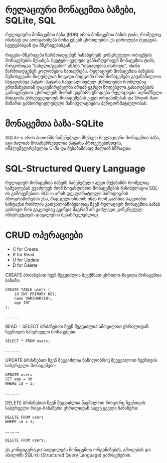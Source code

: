 # **რელაციური მონაცემთა ბაზები, SQLite, SQL**
რელაციური მონაცემთა ბაზა (RDB) არის მონაცემთა ბაზის ტიპი, რომელიც ინახავს და აორგანიზებს მონაცემებს ცხრილებში. ეს ცხრილები შედგება სვეტებისგან და მწკრივებისგან.

რიგები-მწკრივები წარმოადგენენ ჩანაწერებს კონკრეტული ობიექტის მონაცემების შესახებ.
სვეტები-ველები განსაზღვრავენ მონაცემთა ტიპს, როგორიცაა "სახელი/გვარი" ან/და "დაბადების თარიღი", ისინი წარმოადგენენ კოლონების სათაურებს.
რელაციურ მონაცემთა ბაზების შემთხვევაში მიღებულია ზოგადი მიდგომა რომ მონაცემები გავანაწილოთ სხვადასხვა პატარ-პატარა სპეციალიზებულ ცხრილებში რომლებიც ერთმანეთთან დაკავშირებულნი არიან ეგრეთ წოდებული გასაღებების გამოყენებით. 
ცხრილებს შორის კავშირს ეწოდება რელაციები.
აღნიშნული მიდგომა უზრუნველყოფს მონაცემების უკეთ ორგანიზებას და ზრდის მათ მიმართ განხორციელებული მანიპულაციების პერფორმატიულობას.

# **მონაცემთა ბაზა-SQLite**
SQLite-ი არის პითონში ჩაშენებული მსუბუქი რელაციური მონაცემთა ბაზა, იგი ძალიან მოსახერხებელია პატარა პროექტებისთვის, იმპლემეტირებულია C-ში და შესაბამისად ძალიან სწრაფია.

# **SQL-Structured Query Language**
რელაციურ მონაცემთა ბაზებს ჩაშენებული აქვთ მექანიზმი რომელიც საშუალებას გვაძლევს რომ მოვახდინოთ მონაცემების მანიპულაცია SQL-ის გამოყენებით. SQL-ი არის დეკლარატიული პარადიგმის პროგრამირების ენა, რაც გულისხმობს იმას რომ გააჩნია საკუთარი სინტაქსი რომლის გათვალისწინებითაც ჩვენ რელაციურ მონაცემთა ბაზას ვთხოვთ რის გაკეთებაც გვინდა მაგრამ არ ვაძლევთ კონკრეტულ ინსტრუქციებს დავალების შესასრულებლად. 

# **CRUD ოპერაციები**
- C for Create
- R for Read
- U for Update
- D for Delete

CREATE ბრძანებით ჩვენ შეგვიძლია შევქმნათ ცხრილი-მაგიდა მონაცემთა ბაზაში:
```
CREATE TABLE users (
    id INT PRIMARY KEY,
    name VARCHAR(50),
    age INT
);
```
... ... ...

READ = SELECT ბრძანებით ჩვენ შეგვიძლია ამოვიღოთ ცხრილიდან ჩვენთვის სასურველი მონაცემები:
```
SELECT * FROM users;
```
... ... ...

UPDATE ბრძანებით ჩვენ შეგვიძლია ნაწილობრივ შევცვალოთ ჩვენთვის სასურველი მონაცემები:
```
UPDATE users
SET age = 30
WHERE id = 1;
```
... ... ...

DELETE ბრძანებით ჩვენ შეგვიძლია წავშალოთ როგორც ჩვენთვის სასურველი რიგი-ჩანაწერი ცხრილიდან ასევე ყველა ჩანაწერი:
```
DELETE FROM users
WHERE id = 1;
```
... ... ...


```
DELETE FROM users;
```

ეს კონფიგურაცია აადვილებს მონაცემთა ორგანიზებას, ამოღებას და ანალიზს SQL-ის (Structured Query Language) გამოყენებით.

